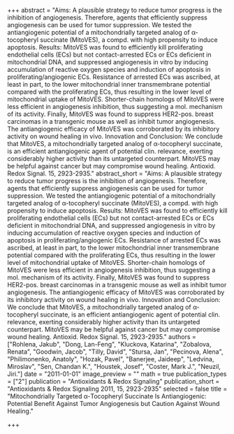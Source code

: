 +++
abstract = "Aims: A plausible strategy to reduce tumor progress is the inhibition of angiogenesis.  Therefore, agents that efficiently suppress angiogenesis can be used for tumor suppression.  We tested the antiangiogenic potential of a mitochondrially targeted analog of α-tocopheryl succinate (MitoVES), a compd. with high propensity to induce apoptosis.  Results: MitoVES was found to efficiently kill proliferating endothelial cells (ECs) but not contact-arrested ECs or ECs deficient in mitochondrial DNA, and suppressed angiogenesis in vitro by inducing accumulation of reactive oxygen species and induction of apoptosis in proliferating/angiogenic ECs.  Resistance of arrested ECs was ascribed, at least in part, to the lower mitochondrial inner transmembrane potential compared with the proliferating ECs, thus resulting in the lower level of mitochondrial uptake of MitoVES.  Shorter-chain homologs of MitoVES were less efficient in angiogenesis inhibition, thus suggesting a mol. mechanism of its activity.  Finally, MitoVES was found to suppress HER2-pos. breast carcinomas in a transgenic mouse as well as inhibit tumor angiogenesis.  The antiangiogenic efficacy of MitoVES was corroborated by its inhibitory activity on wound healing in vivo.  Innovation and Conclusion: We conclude that MitoVES, a mitochondrially targeted analog of α-tocopheryl succinate, is an efficient antiangiogenic agent of potential clin. relevance, exerting considerably higher activity than its untargeted counterpart.  MitoVES may be helpful against cancer but may compromise wound healing.  Antioxid. Redox Signal. 15, 2923-2935."
abstract_short = "Aims: A plausible strategy to reduce tumor progress is the inhibition of angiogenesis.  Therefore, agents that efficiently suppress angiogenesis can be used for tumor suppression.  We tested the antiangiogenic potential of a mitochondrially targeted analog of α-tocopheryl succinate (MitoVES), a compd. with high propensity to induce apoptosis.  Results: MitoVES was found to efficiently kill proliferating endothelial cells (ECs) but not contact-arrested ECs or ECs deficient in mitochondrial DNA, and suppressed angiogenesis in vitro by inducing accumulation of reactive oxygen species and induction of apoptosis in proliferating/angiogenic ECs.  Resistance of arrested ECs was ascribed, at least in part, to the lower mitochondrial inner transmembrane potential compared with the proliferating ECs, thus resulting in the lower level of mitochondrial uptake of MitoVES.  Shorter-chain homologs of MitoVES were less efficient in angiogenesis inhibition, thus suggesting a mol. mechanism of its activity.  Finally, MitoVES was found to suppress HER2-pos. breast carcinomas in a transgenic mouse as well as inhibit tumor angiogenesis.  The antiangiogenic efficacy of MitoVES was corroborated by its inhibitory activity on wound healing in vivo.  Innovation and Conclusion: We conclude that MitoVES, a mitochondrially targeted analog of α-tocopheryl succinate, is an efficient antiangiogenic agent of potential clin. relevance, exerting considerably higher activity than its untargeted counterpart.  MitoVES may be helpful against cancer but may compromise wound healing.  Antioxid. Redox Signal. 15, 2923-2935."
authors = ["Rohlena, Jakub", "Dong, Lan-Feng", "Kluckova, Katarina", "Zobalova, Renata", "Goodwin, Jacob", "Tilly, David", "Stursa, Jan", "Pecinova, Alena", "Philimonenko, Anatoly", "Hozak, Pavel", "Banerjee, Jaideep", "Ledvina, Miroslav", "Sen, Chandan K.", "Houstek, Josef", "Coster, Mark J.", "Neuzil, Jiri."]
date = "2011-01-01"
image_preview = ""
math = true
publication_types = ["2"]
publication = "Antioxidants & Redox Signaling"
publication_short = "Antioxidants & Redox Signaling 2011, 15, 2923-2935"
selected = false
title = "Mitochondrially Targeted α-Tocopheryl Succinate Is Antiangiogenic: Potential Benefit Against Tumor Angiogenesis but Caution Against Wound Healing."


+++